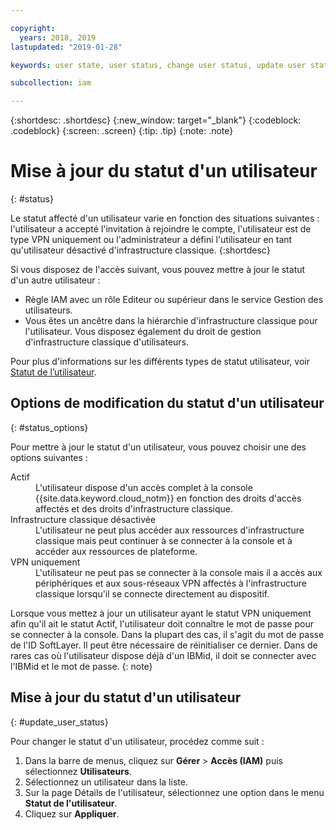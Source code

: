 ```yaml
---

copyright:
  years: 2018, 2019
lastupdated: "2019-01-28"

keywords: user state, user status, change user status, update user status

subcollection: iam

---
```



{:shortdesc: .shortdesc}
{:new_window: target="_blank"}
{:codeblock: .codeblock}
{:screen: .screen}
{:tip: .tip}
{:note: .note}

# Mise à jour du statut d'un utilisateur
{: #status}

Le statut affecté d'un utilisateur varie en fonction des situations suivantes : l'utilisateur a accepté l'invitation à rejoindre le compte, l'utilisateur est de type VPN uniquement ou l'administrateur a défini l'utilisateur en tant qu'utilisateur désactivé d'infrastructure classique.
{:shortdesc}

Si vous disposez de l'accès suivant, vous pouvez mettre à jour le statut d'un autre utilisateur :

  * Règle IAM avec un rôle Editeur ou supérieur dans le service Gestion des utilisateurs.
  * Vous êtes un ancêtre dans la hiérarchie d'infrastructure classique pour l'utilisateur. Vous disposez également du droit de gestion d'infrastructure classique d'utilisateurs.

Pour plus d'informations sur les différents types de statut utilisateur, voir [Statut de l’utilisateur](/docs/iam?topic=iam-user_status#user_status).

## Options de modification du statut d'un utilisateur
{: #status_options}

Pour mettre à jour le statut d'un utilisateur, vous pouvez choisir une des options suivantes :

<dl>
<dt>Actif</dt>
<dd>L'utilisateur dispose d'un accès complet à la console {{site.data.keyword.cloud_notm}} en fonction des droits d'accès affectés et des droits d'infrastructure classique.</dd>
<dt>Infrastructure classique désactivée</dt>
<dd>L'utilisateur ne peut plus accéder aux ressources d'infrastructure classique mais peut continuer à se connecter à la console et à accéder aux ressources de plateforme.</dd>
<dt>VPN uniquement</dt>
<dd>L'utilisateur ne peut pas se connecter à la console mais il a accès aux périphériques et aux sous-réseaux VPN affectés à l'infrastructure classique lorsqu'il se connecte directement au dispositif.</dd>
</dl>

Lorsque vous mettez à jour un utilisateur ayant le statut VPN uniquement afin qu'il ait le statut Actif, l'utilisateur doit connaître le mot de passe pour se connecter à la console. Dans la plupart des cas, il s'agit du mot de passe de l'ID SoftLayer. Il peut être nécessaire de réinitialiser ce dernier. Dans de rares cas où l'utilisateur dispose déjà d'un IBMid, il doit se connecter avec l'IBMid et le mot de passe.
{: note}

## Mise à jour du statut d'un utilisateur
{: #update_user_status}

Pour changer le statut d'un utilisateur, procédez comme suit :

1. Dans la barre de menus, cliquez sur **Gérer** &gt; **Accès (IAM)** puis sélectionnez **Utilisateurs**.
2. Sélectionnez un utilisateur dans la liste.
3. Sur la page Détails de l'utilisateur, sélectionnez une option dans le menu **Statut de l'utilisateur**.  
4. Cliquez sur **Appliquer**.
